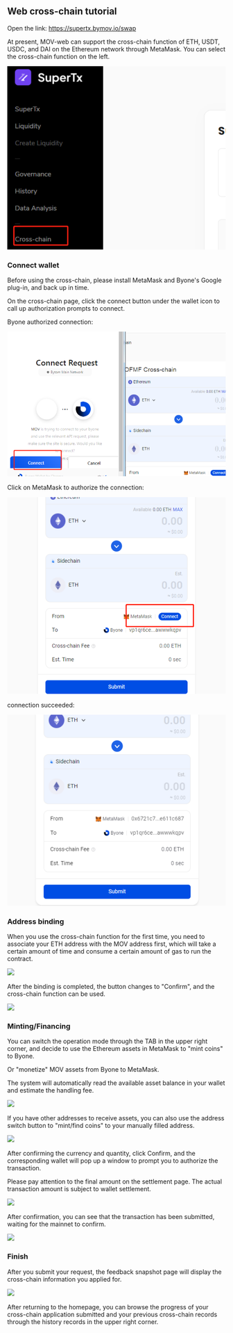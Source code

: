 ## Web cross-chain tutorial

Open the link: https://supertx.bymov.io/swap

At present, MOV-web can support the cross-chain function of ETH, USDT, USDC, and DAI on the Ethereum network through MetaMask. You can select the cross-chain function on the left.

![](../images/web-crosschain/webcross1.png)

### Connect wallet

Before using the cross-chain, please install MetaMask and Byone's Google plug-in, and back up in time.

On the cross-chain page, click the connect button under the wallet icon to call up authorization prompts to connect.

Byone authorized connection:

![](../images/web-crosschain/webcross2.png)

Click on MetaMask to authorize the connection:

![](../images//web-crosschain/webcross3.png)

connection succeeded:

![](../images//web-crosschain/webcross4.png)

### Address binding

When you use the cross-chain function for the first time, you need to associate your ETH address with the MOV address first, which will take a certain amount of time and consume a certain amount of gas to run the contract.

![](../images/web-crosschain/web-crosschain6.png)

After the binding is completed, the button changes to "Confirm", and the cross-chain function can be used.

![](../images/web-crosschain/web-crosschain7.png)

### Minting/Financing

You can switch the operation mode through the TAB in the upper right corner, and decide to use the Ethereum assets in MetaMask to "mint coins" to Byone.

Or "monetize" MOV assets from Byone to MetaMask.

The system will automatically read the available asset balance in your wallet and estimate the handling fee.

![](../images/web-crosschain/web-crosschain8.png)

If you have other addresses to receive assets, you can also use the address switch button to "mint/find coins" to your manually filled address.

![](../images/web-crosschain/web-crosschain9.png)

After confirming the currency and quantity, click Confirm, and the corresponding wallet will pop up a window to prompt you to authorize the transaction.

Please pay attention to the final amount on the settlement page. The actual transaction amount is subject to wallet settlement.

![](../images/web-crosschain/web-crosschain10.png)

After confirmation, you can see that the transaction has been submitted, waiting for the mainnet to confirm.

![](../images/web-crosschain/web-crosschain11.png)

### Finish

After you submit your request, the feedback snapshot page will display the cross-chain information you applied for.

![](../images/web-crosschain/web-crosschain12.png)

After returning to the homepage, you can browse the progress of your cross-chain application submitted and your previous cross-chain records through the history records in the upper right corner.